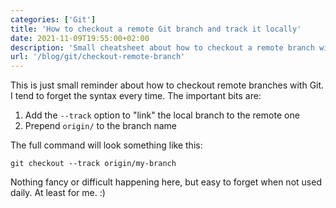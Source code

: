 ```yaml
---
categories: ['Git']
title: 'How to checkout a remote Git branch and track it locally'
date: 2021-11-09T19:55:00+02:00
description: 'Small cheatsheet about how to checkout a remote branch with Git and track it locally.'
url: '/blog/git/checkout-remote-branch'
---
```


This is just small reminder about how to checkout remote branches with Git. I tend to forget the syntax every time. The important bits are:

1. Add the `--track` option to "link" the local branch to the remote one
2. Prepend `origin/` to the branch name

The full command will look something like this:

```
git checkout --track origin/my-branch
```

Nothing fancy or difficult happening here, but easy to forget when not used daily. At least for me. :)
